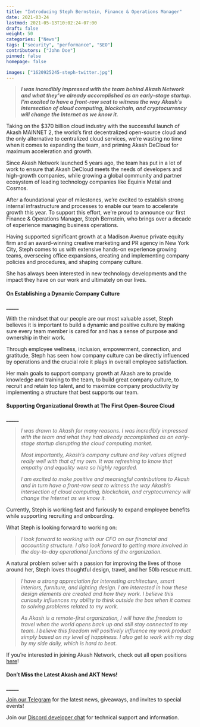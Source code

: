 ```yaml
---
title: "Introducing Steph Bernstein, Finance & Operations Manager"
date: 2021-03-24
lastmod: 2021-05-13T10:02:24-07:00
draft: false
weight: 50
categories: ["News"]
tags: ["security", "performance", "SEO"]
contributors: ["John Doe"]
pinned: false
homepage: false

images: ["1620925245-steph-twitter.jpg"]
---
```

> _**I was incredibly impressed with the team behind Akash Network and what they’ve already accomplished as an early-stage startup. I’m excited to have a front-row seat to witness the way Akash’s intersection of cloud computing, blockchain, and cryptocurrency will change the Internet as we know it.**_

Taking on the $370 billion cloud industry with the successful launch of Akash MAINNET 2, the world’s first decentralized open-source cloud and the only alternative to centralized cloud services, we’re wasting no time when it comes to expanding the team, and priming Akash DeCloud for maximum acceleration and growth.   

Since Akash Network launched 5 years ago, the team has put in a lot of work to ensure that Akash DeCloud meets the needs of developers and high-growth companies, while growing a global community and partner ecosystem of leading technology companies like Equinix Metal and Cosmos.  

After a foundational year of milestones, we’re excited to establish strong internal infrastructure and processes to enable our team to accelerate growth this year. To support this effort, we’re proud to announce our first Finance & Operations Manager, Steph Bernstein, who brings over a decade of experience managing business operations.   

Having supported significant growth at a Madison Avenue private equity firm and an award-winning creative marketing and PR agency in New York City, Steph comes to us with extensive hands-on experience growing teams, overseeing office expansions, creating and implementing company policies and procedures, and shaping company culture.   

She has always been interested in new technology developments and the impact they have on our work and ultimately on our lives.    

#### **On Establishing a Dynamic Company Culture**  
**\_\_\_\_\_**

With the mindset that our people are our most valuable asset, Steph believes it is important to build a dynamic and positive culture by making sure every team member is cared for and has a sense of purpose and ownership in their work.   

Through employee wellness, inclusion, empowerment, connection, and gratitude, Steph has seen how company culture can be directly influenced by operations and the crucial role it plays in overall employee satisfaction.  

Her main goals to support company growth at Akash are to provide knowledge and training to the team, to build great company culture, to recruit and retain top talent, and to maximize company productivity by implementing a structure that best supports our team.   

#### **Supporting Organizational Growth at The First Open-Source Cloud**  
**\_\_\_\_\_**

> _I was drawn to Akash for many reasons. I was incredibly impressed with the team and what they had already accomplished as an early-stage startup disrupting the cloud computing market._  
>   
> _Most importantly, Akash’s company culture and key values aligned really well with that of my own. It was refreshing to know that empathy and equality were so highly regarded._   
>   
> _I am excited to make positive and meaningful contributions to Akash and in turn have a front-row seat to witness the way Akash’s intersection of cloud computing, blockchain, and cryptocurrency will change the Internet as we know it._

Currently, Steph is working fast and furiously to expand employee benefits while supporting recruiting and onboarding.   

What Steph is looking forward to working on:   

> _I look forward to working with our CFO on our financial and accounting structure. I also look forward to getting more involved in the day-to-day operational functions of the organization._

A natural problem solver with a passion for improving the lives of those around her, Steph loves thoughtful design, travel, and her 50lb rescue mutt.   

> _I have a strong appreciation for interesting architecture, smart interiors, furniture, and lighting design. I am interested in how these design elements are created and how they work. I believe this curiosity influences my ability to think outside the box when it comes to solving problems related to my work._   
>   
> _As Akash is a remote-first organization, I will have the freedom to travel when the world opens back up and still stay connected to my team. I believe this freedom will positively influence my work product simply based on my level of happiness. I also get to work with my dog by my side daily, which is hard to beat._

  
If you’re interested in joining Akash Network, check out all open positions [here](https://jobs.lever.co/AkashNetwork)!

#### **Don’t Miss the Latest Akash and AKT News!**  
**\_\_\_\_\_**

[Join our Telegram](https://t.me/AkashNW) for the latest news, giveaways, and invites to special events!

Join our [Discord developer chat](https://discord.com/invite/DxftX67) for technical support and information.
